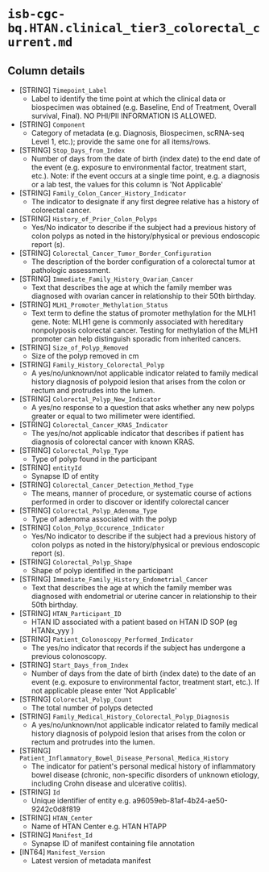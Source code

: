 # `isb-cgc-bq.HTAN.clinical_tier3_colorectal_current.md`

## Column details

* [STRING]    `Timepoint_Label`
  - Label to identify the time point at which the clinical data or biospecimen was obtained (e.g. Baseline, End of Treatment, Overall survival, Final). NO PHI/PII INFORMATION IS ALLOWED.
* [STRING]    `Component`
  - Category of metadata (e.g. Diagnosis, Biospecimen, scRNA-seq Level 1, etc.); provide the same one for all items/rows.
* [STRING]    `Stop_Days_from_Index`
  - Number of days from the date of birth (index date) to the end date of the event (e.g. exposure to environmental factor, treatment start, etc.). Note: if the event occurs at a single time point, e.g. a diagnosis or a lab test, the values for this column is 'Not Applicable'
* [STRING]    `Family_Colon_Cancer_History_Indicator`
  - The indicator to designate if any first degree relative has a history of colorectal cancer.
* [STRING]    `History_of_Prior_Colon_Polyps`
  - Yes/No indicator to describe if the subject had a previous history of colon polyps as noted in the history/physical or previous endoscopic report (s).
* [STRING]    `Colorectal_Cancer_Tumor_Border_Configuration`
  - The description of the border configuration of a colorectal tumor at pathologic assessment.
* [STRING]    `Immediate_Family_History_Ovarian_Cancer`
  - Text that describes the age at which the family member was diagnosed with ovarian cancer in relationship to their 50th birthday.
* [STRING]    `MLH1_Promoter_Methylation_Status`
  - Text term to define the status of promoter methylation for the MLH1 gene. Note: MLH1 gene is commonly associated with hereditary nonpolyposis colorectal cancer. Testing for methylation of the MLH1 promoter can help distinguish sporadic from inherited cancers.
* [STRING]    `Size_of_Polyp_Removed`
  - Size of the polyp removed in cm
* [STRING]    `Family_History_Colorectal_Polyp`
  - A yes/no/unknown/not applicable indicator related to family medical history diagnosis of polypoid lesion that arises from the colon or rectum and protrudes into the lumen.
* [STRING]    `Colorectal_Polyp_New_Indicator`
  - A yes/no response to a question that asks whether any new polyps greater or equal to two millimeter were identified.
* [STRING]    `Colorectal_Cancer_KRAS_Indicator`
  - The yes/no/not applicable indicator that describes if patient has diagnosis of colorectal cancer with known KRAS.
* [STRING]    `Colorectal_Polyp_Type`
  - Type of polyp found in the participant
* [STRING]    `entityId`
  - Synapse ID of entity
* [STRING]    `Colorectal_Cancer_Detection_Method_Type`
  - The means, manner of procedure, or systematic course of actions performed in order to discover or identify colorectal cancer
* [STRING]    `Colorectal_Polyp_Adenoma_Type`
  - Type of adenoma associated with the polyp
* [STRING]    `Colon_Polyp_Occurence_Indicator`
  - Yes/No indicator to describe if the subject had a previous history of colon polyps as noted in the history/physical or previous endoscopic report (s).
* [STRING]    `Colorectal_Polyp_Shape`
  - Shape of polyp identified in the participant
* [STRING]    `Immediate_Family_History_Endometrial_Cancer`
  - Text that describes the age at which the family member was diagnosed with endometrial or uterine cancer in relationship to their 50th birthday.
* [STRING]    `HTAN_Participant_ID`
  - HTAN ID associated with a patient based on HTAN ID SOP (eg HTANx_yyy )
* [STRING]    `Patient_Colonoscopy_Performed_Indicator`
  - The yes/no indicator that records if the subject has undergone a previous colonoscopy.
* [STRING]    `Start_Days_from_Index`
  - Number of days from the date of birth (index date) to the date of an event (e.g. exposure to environmental factor, treatment start, etc.). If not applicable please enter 'Not Applicable'
* [STRING]    `Colorectal_Polyp_Count`
  - The total number of polyps detected
* [STRING]    `Family_Medical_History_Colorectal_Polyp_Diagnosis`
  - A yes/no/unknown/not applicable indicator related to family medical history diagnosis of polypoid lesion that arises from the colon or rectum and protrudes into the lumen.
* [STRING]    `Patient_Inflammatory_Bowel_Disease_Personal_Medica_History`
  - The indicator for patient's personal medical history of inflammatory bowel disease (chronic, non-specific disorders of unknown etiology, including Crohn disease and ulcerative colitis).
* [STRING]    `Id`
  - Unique identifier of entity e.g. a96059eb-81af-4b24-ae50-9242c0d8f819
* [STRING]    `HTAN_Center`
  - Name of HTAN Center e.g. HTAN HTAPP
* [STRING]    `Manifest_Id`
  - Synapse ID of manifest containing file annotation
* [INT64]    `Manifest_Version`
  - Latest version of metadata manifest

